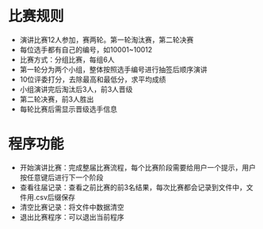 # 比赛规则

- 演讲比赛12人参加，赛两轮。第一轮淘汰赛，第二轮决赛
- 每位选手都有自己的编号，如10001~10012
- 比赛方式：分组比赛，每组6人
- 第一轮分为两个小组，整体按照选手编号进行抽签后顺序演讲
- 10位评委打分，去除最高和最低分，求平均成绩
- 小组演讲完后淘汰后3人，前3人晋级
- 第二轮决赛，前3人胜出
- 每轮比赛后需显示晋级选手信息

# 程序功能
- 开始演讲比赛：完成整届比赛流程，每个比赛阶段需要给用户一个提示，用户按任意键后进行下一个阶段
- 查看往届记录：查看之前比赛的前3名结果，每次比赛都会记录到文件中，文件用.csv后缀保存
- 清空比赛记录：将文件中数据清空
- 退出比赛程序：可以退出当前程序
